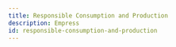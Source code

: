 ```yaml
---
title: Responsible Consumption and Production
description: Empress
id: responsible-consumption-and-production
---
```

